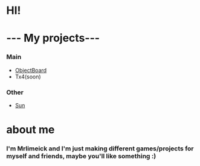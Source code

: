 # HI!

# --- My projects---
### Main
 - [ObjectBoard](https://mrlimeick.github.io/ObjectBoard/)
 - Tx4(soon)

### Other

 - [Sun](./Sun.md)

# about me
### I'm Mrlimeick and I'm just making different games/projects for myself and friends, maybe you'll like something :)
